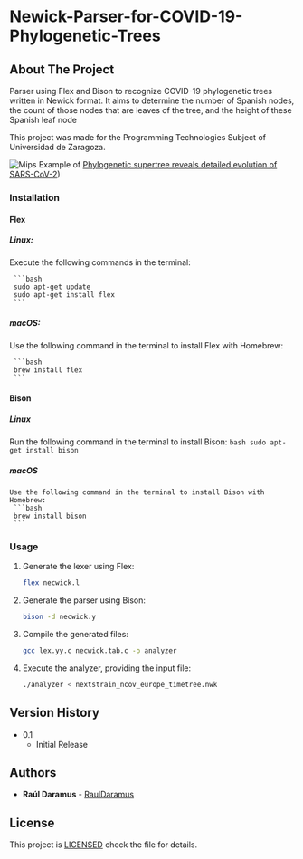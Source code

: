 
# Newick-Parser-for-COVID-19-Phylogenetic-Trees
## About The Project
Parser using Flex and Bison to recognize COVID-19 phylogenetic trees written in Newick format. It aims to determine the number of Spanish nodes, the count of those nodes that are leaves of the tree, and the height of these Spanish leaf node

This project was made for the Programming Technologies Subject of Universidad de Zaragoza.


![Mips](./mips.png)
Example of [Phylogenetic supertree reveals detailed evolution of SARS-CoV-2](https://www.nature.com/articles/s41598-020-79484-8))

### Installation


#### Flex

##### Linux:
   Execute the following commands in the terminal:
   
     ```bash
     sudo apt-get update
     sudo apt-get install flex
     ```
     

##### macOS:
   Use the following command in the terminal to install Flex with Homebrew:
   
     ```bash
     brew install flex
     ```

#### Bison

##### Linux
   Run the following command in the terminal to install Bison:
     ```bash
     sudo apt-get install bison
     ```

##### macOS
    Use the following command in the terminal to install Bison with Homebrew:
     ```bash
     brew install bison
     ```


### Usage 
1. Generate the lexer using Flex:
   ```bash
   flex necwick.l
   ```
2. Generate the parser using Bison:
    ```bash
   bison -d necwick.y
   ```
3. Compile the generated files:
   ```bash
   gcc lex.yy.c necwick.tab.c -o analyzer
   ```
4. Execute the analyzer, providing the input file:
   ```bash
   ./analyzer < nextstrain_ncov_europe_timetree.nwk
   ```



## Version History 

* 0.1
    * Initial Release

## Authors 

* **Raúl Daramus** - [RaulDaramus](https://github.com/RaulDaramus)

## License

This project is [LICENSED](LICENSE) check the file for details.

